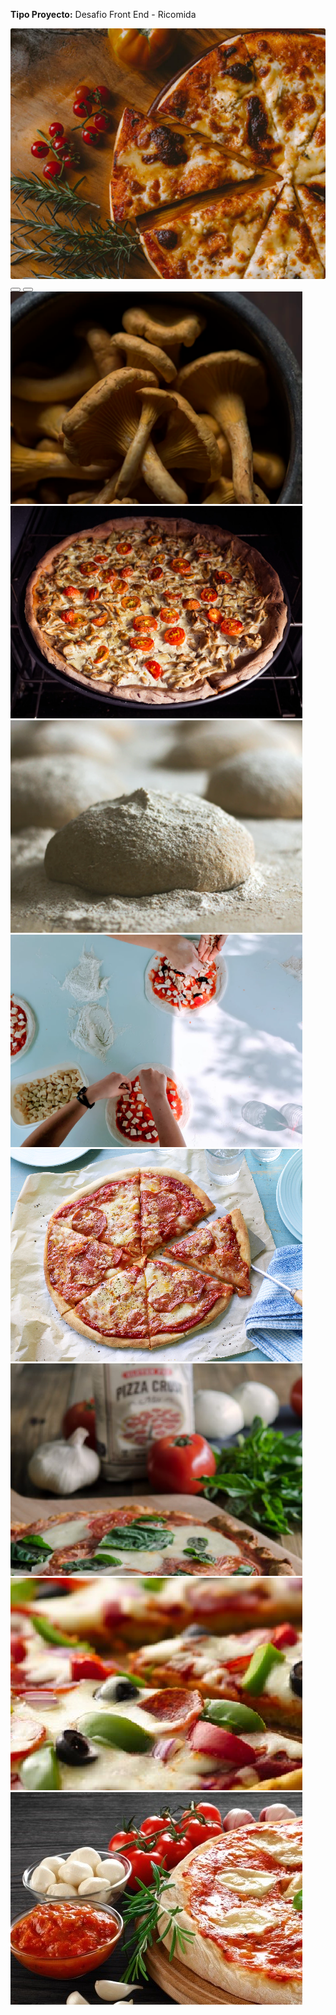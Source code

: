 <b>Tipo Proyecto:</b> Desafio Front End - Ricomida

<img src="assets/img/principal.jpg" alt="Pizza principal" class="img-fluid w-100">

 <section class="container d-none d-sm-block align-content-between mt-5 p-0 border-bottom border-1 border-black">
        <div id="carouselExampleIndicators" class="carousel slide">
            <div class="carousel-indicators">
                <button type="button" data-bs-target="#carouselExampleIndicators" data-bs-slide-to="0" class="active"
                    aria-current="true" aria-label="Slide 1"></button>
                <button type="button" data-bs-target="#carouselExampleIndicators" data-bs-slide-to="1"
                    aria-label="Slide 2"></button>
            </div>
            <div class="carousel-inner mb-lg-5">
                <div class="carousel-item active">
                    <div class="d-flex">
                        <img src="assets/img/slider-1.png" class="d-block w-25 p-2" alt="...">
                        <img src="assets/img/slider-2.png" class="d-block w-25 p-2" alt="...">
                        <img src="assets/img/slider-3.png" class="d-block w-25 p-2" alt="...">
                        <img src="assets/img/slider-4.png" class="d-block w-25 p-2" alt="...">
                    </div>
                </div>
                <div class="carousel-item">
                    <div class="d-flex">
                        <img src="assets/img/slider-5.png" class="d-block w-25 p-2" alt="...">
                        <img src="assets/img/slider-6.png" class="d-block w-25 p-2" alt="...">
                        <img src="assets/img/slider-7.png" class="d-block w-25 p-2" alt="...">
                        <img src="assets/img/slider-8.png" class="d-block w-25 p-2" alt="...">
                    </div>
                </div>
            </div>
        </div>
    </section>

